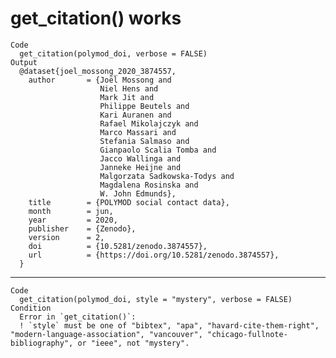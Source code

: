# get_citation() works

    Code
      get_citation(polymod_doi, verbose = FALSE)
    Output
      @dataset{joel_mossong_2020_3874557,
        author       = {Joël Mossong and
                        Niel Hens and
                        Mark Jit and
                        Philippe Beutels and
                        Kari Auranen and
                        Rafael Mikolajczyk and
                        Marco Massari and
                        Stefania Salmaso and
                        Gianpaolo Scalia Tomba and
                        Jacco Wallinga and
                        Janneke Heijne and
                        Malgorzata Sadkowska-Todys and
                        Magdalena Rosinska and
                        W. John Edmunds},
        title        = {POLYMOD social contact data},
        month        = jun,
        year         = 2020,
        publisher    = {Zenodo},
        version      = 2,
        doi          = {10.5281/zenodo.3874557},
        url          = {https://doi.org/10.5281/zenodo.3874557},
      }

---

    Code
      get_citation(polymod_doi, style = "mystery", verbose = FALSE)
    Condition
      Error in `get_citation()`:
      ! `style` must be one of "bibtex", "apa", "havard-cite-them-right", "modern-language-association", "vancouver", "chicago-fullnote-bibliography", or "ieee", not "mystery".

